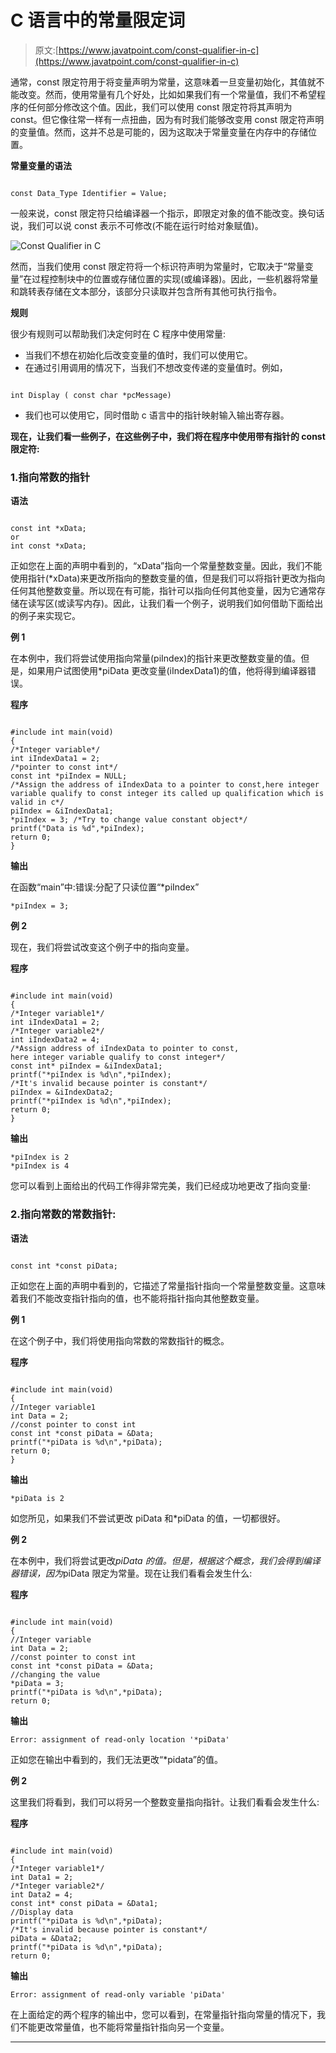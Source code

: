 # C 语言中的常量限定词

> 原文:[https://www.javatpoint.com/const-qualifier-in-c](https://www.javatpoint.com/const-qualifier-in-c)

通常，const 限定符用于将变量声明为常量，这意味着一旦变量初始化，其值就不能改变。然而，使用常量有几个好处，比如如果我们有一个常量值，我们不希望程序的任何部分修改这个值。因此，我们可以使用 const 限定符将其声明为 const。但它像往常一样有一点扭曲，因为有时我们能够改变用 const 限定符声明的变量值。然而，这并不总是可能的，因为这取决于常量变量在内存中的存储位置。

**常量变量的语法**

```

const Data_Type Identifier = Value;

```

一般来说，const 限定符只给编译器一个指示，即限定对象的值不能改变。换句话说，我们可以说 const 表示不可修改(不能在运行时给对象赋值)。

![Const Qualifier in C](../Images/fd6929ebde7cb9e76b35320f125d0cb7.png)

然而，当我们使用 const 限定符将一个标识符声明为常量时，它取决于“常量变量”在过程控制块中的位置或存储位置的实现(或编译器)。因此，一些机器将常量和跳转表存储在文本部分，该部分只读取并包含所有其他可执行指令。

**规则**

很少有规则可以帮助我们决定何时在 C 程序中使用常量:

*   当我们不想在初始化后改变变量的值时，我们可以使用它。
*   在通过引用调用的情况下，当我们不想改变传递的变量值时。例如，

```

int Display ( const char *pcMessage)

```

*   我们也可以使用它，同时借助 c 语言中的指针映射输入输出寄存器。

**现在，让我们看一些例子，在这些例子中，我们将在程序中使用带有指针的 const 限定符:**

### 1.指向常数的指针

**语法**

```

const int *xData;
or
int const *xData;

```

正如您在上面的声明中看到的，“xData”指向一个常量整数变量。因此，我们不能使用指针(*xData)来更改所指向的整数变量的值，但是我们可以将指针更改为指向任何其他整数变量。所以现在有可能，指针可以指向任何其他变量，因为它通常存储在读写区(或读写内存)。因此，让我们看一个例子，说明我们如何借助下面给出的例子来实现它。

**例 1**

在本例中，我们将尝试使用指向常量(piIndex)的指针来更改整数变量的值。但是，如果用户试图使用*piData 更改变量(iIndexData1)的值，他将得到编译器错误。

**程序**

```

#include int main(void)
{
/*Integer variable*/
int iIndexData1 = 2;
/*pointer to const int*/
const int *piIndex = NULL;
/*Assign the address of iIndexData to a pointer to const,here integer variable qualify to const integer its called up qualification which is valid in c*/
piIndex = &iIndexData1;
*piIndex = 3; /*Try to change value constant object*/
printf("Data is %d",*piIndex);
return 0;
} 
```

**输出**

在函数“main”中:错误:分配了只读位置“*piIndex”

```
*piIndex = 3;

```

**例 2**

现在，我们将尝试改变这个例子中的指向变量。

**程序**

```

#include int main(void)
{
/*Integer variable1*/
int iIndexData1 = 2;
/*Integer variable2*/
int iIndexData2 = 4;
/*Assign address of iIndexData to pointer to const,
here integer variable qualify to const integer*/
const int* piIndex = &iIndexData1;
printf("*piIndex is %d\n",*piIndex);
/*It's invalid because pointer is constant*/
piIndex = &iIndexData2;
printf("*piIndex is %d\n",*piIndex);
return 0;
} 
```

**输出**

```
*piIndex is 2
*piIndex is 4

```

您可以看到上面给出的代码工作得非常完美，我们已经成功地更改了指向变量:

### 2.指向常数的常数指针:

**语法**

```

const int *const piData;

```

正如您在上面的声明中看到的，它描述了常量指针指向一个常量整数变量。这意味着我们不能改变指针指向的值，也不能将指针指向其他整数变量。

**例 1**

在这个例子中，我们将使用指向常数的常数指针的概念。

**程序**

```

#include int main(void)
{
//Integer variable1
int Data = 2;
//const pointer to const int
const int *const piData = &Data;
printf("*piData is %d\n",*piData);
return 0;
} 
```

**输出**

```
*piData is 2

```

如您所见，如果我们不尝试更改 piData 和*piData 的值，一切都很好。

**例 2**

在本例中，我们将尝试更改*piData 的值。但是，根据这个概念，我们会得到编译器错误，因为*piData 限定为常量。现在让我们看看会发生什么:

**程序**

```

#include int main(void)
{
//Integer variable
int Data = 2;
//const pointer to const int
const int *const piData = &Data;
//changing the value
*piData = 3;
printf("*piData is %d\n",*piData);
return 0; 
```

**输出**

```
Error: assignment of read-only location '*piData'

```

正如您在输出中看到的，我们无法更改“*pidata”的值。

**例 2**

这里我们将看到，我们可以将另一个整数变量指向指针。让我们看看会发生什么:

**程序**

```

#include int main(void)
{
/*Integer variable1*/
int Data1 = 2;
/*Integer variable2*/
int Data2 = 4;
const int* const piData = &Data1;
//Display data
printf("*piData is %d\n",*piData);
/*It's invalid because pointer is constant*/
piData = &Data2;
printf("*piData is %d\n",*piData);
return 0; 
```

**输出**

```
Error: assignment of read-only variable 'piData'

```

在上面给定的两个程序的输出中，您可以看到，在常量指针指向常量的情况下，我们不能更改常量值，也不能将常量指针指向另一个变量。

* * *